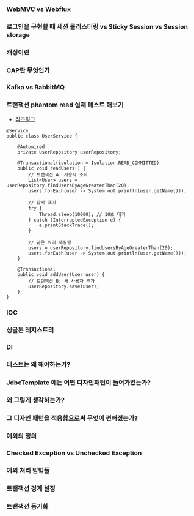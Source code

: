 
### WebMVC vs Webflux

### 로그인을 구현할 때 세션 클러스터링 vs Sticky Session vs Session storage

### 캐싱이란

### CAP란 무엇인가

### Kafka vs RabbitMQ

### 트랜잭션 phantom read 실제 테스트 해보기
* [참조링크](https://studyandwrite.tistory.com/566)
```
@Service
public class UserService {

    @Autowired
    private UserRepository userRepository;

    @Transactional(isolation = Isolation.READ_COMMITTED)
    public void readUsers() {
        // 트랜잭션 A: 사용자 조회
        List<User> users = userRepository.findUsersByAgeGreaterThan(20);
        users.forEach(user -> System.out.println(user.getName()));

        // 잠시 대기
        try {
            Thread.sleep(10000); // 10초 대기
        } catch (InterruptedException e) {
            e.printStackTrace();
        }

        // 같은 쿼리 재실행
        users = userRepository.findUsersByAgeGreaterThan(20);
        users.forEach(user -> System.out.println(user.getName()));
    }

    @Transactional
    public void addUser(User user) {
        // 트랜잭션 B: 새 사용자 추가
        userRepository.save(user);
    }
}
```

### IOC
### 싱글톤 레지스트리
### DI
### 테스트는 왜 해야하는가?
### JdbcTemplate 에는 어떤 디자인패턴이 들어가있는가?
### 왜 그렇게 생각하는가?
### 그 디자인 패턴을 적용함으로써 무엇이 편해졌는가?
### 예외의 정의
### Checked Exception vs Unchecked Exception
### 예외 처리 방법들
### 트랜잭션 경계 설정
### 트랜잭션 동기화
